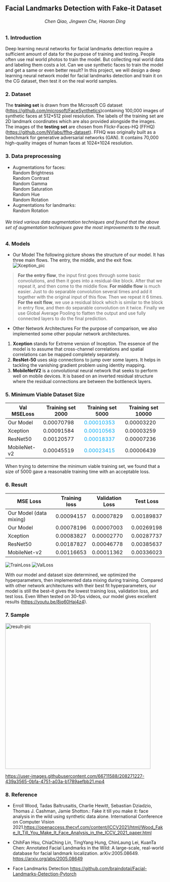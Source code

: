 ## Facial Landmarks Detection with Fake-it Dataset

###### <center> *Chen Qiao, Jingwen Che, Haoran Ding*
### 1. Introduction
Deep learning neural networks for facial landmarks detection require a sufficient amount of data for the purpose of training and testing. People often use real world photos to train the model. But collecting real world data and labeling them costs a lot. Can we use synthetic faces to train the model and get a same or even better result? In this project, we will design a deep learning neural network model for facial landmarks detection and train it on the CG dataset, then test it on the real world samples.
### 2. Dataset
 The **training set** is drawn from the Microsoft CG dataset (https://github.com/microsoft/FaceSynthetics)containing 100,000 images of synthetic faces at 512*512 pixel resolution. The labels of the training set are 2D landmark coordinates which are also provided alongside the images. The images of the **testing set** are chosen from Flickr-Faces-HQ (FFHQ) (https://github.com/NVlabs/ffhq-dataset).  FFHQ was originally built as a benchmark  for generative adversarial networks (GAN). It contains 70,000 high-quality images of human faces at 1024×1024 resolution. 
### 3. Data preprocessing
* Augmentations for faces:  
     Random Brightness  
     Random Contrast  
     Random Gamma  
     Random Saturation  
     Random Hue  
     Random Rotation  
* Augmentations for landmarks:  
   Random Rotation  
######    We tried various data augmentation techniques and found that the above set of augmentation techniques gave the most improvements to the result.
###    4. Models
*    Our Model
 The following picture shows the structure of our model. It has three main flows. The entry, the middle, and the exit flow.
![Xception_pic](https://user-images.githubusercontent.com/66711588/208271100-3ac8f51f-3346-439d-a4d3-d44db623ce04.png)

  >**For the entry flow**, the input first goes through some basic convolutions, and then it goes into a residual-like block. After that we repeat it, and then come to     the middle flow. **For middle flow** is much easier. Just to do separable convolution several times and add it together with the original input of this flow. Then     we repeat it 6 times. **For the exit flow**, we use a residual block which is similar to the block in entry flow, and then do separable convolution on it twice.       Finally we use Global Average Pooling to flatten the output and use fully connected layers to do the final prediction.
* Other Network Architectures
 For the purpose of comparison, we also implemented some other popular network architectures.
1. **Xception** stands for Extreme version of Inception. The essence of the model is to assume that cross-channel correlations and spatial correlations can be mapped completely separately.
1. **ResNet-50** uses skip connections  to jump over some layers. It helps in tackling the vanishing gradient problem using identity mapping.
1. **MobileNetV2** is a convolutional neural network that seeks to perform well on mobile devices. It is based on an inverted residual structure where the residual connections are between the bottleneck layers.
###    5. Minimum Viable Dataset Size
    

|Val MSELoss  | Training set 2000| Training set 5000 | Training set 10000 |
| -------- | -------- | -------- | -------- |
| Our Model     | 0.00070798     | <font class="text-color-7" color="#03a9f4">0.00010353</font>     | 0.00003220     |
| Xception     | 0.00091584     | <font class="text-color-7" color="#03a9f4">0.00010563 </font>    | 0.00003259     |
| ResNet50     | 0.00120577     | <font class="text-color-7" color="#03a9f4">0.00018337 </font>    | 0.00007236     |
| MobileNet-v2     | 0.00045519     | <font class="text-color-7" color="#03a9f4">0.00023415</font>     | 0.00006439     |

When trying to determine the minimum viable training set, we found that a size of 5000 gave a reasonable training time with an acceptable loss.
###   6. Result
    

|  MSE Loss  | Training loss | Validation Loss | Test Loss |
| -------- | -------- | -------- | -------- |
| Our Model (data mixing)    | 0.00094157     | 0.00007829     | 0.00189837     |
| Our Model     | 0.00078196     | 0.00007003     | 0.00269198     |
| Xception     | 0.00083827     | 0.00002770    | 0.00287737     |
| ResNet50     | 0.00187827     | 0.00046778    | 0.00385637     |
| MobileNet-v2     | 0.00116653     | 0.00011362     | 0.00336023     |

![TrainLoss](https://user-images.githubusercontent.com/66711588/208271108-0253445e-b1c6-4a43-b11d-e7eb856d4472.png)
![ValLoss](https://user-images.githubusercontent.com/66711588/208271110-da765a56-4905-4947-be65-93f4fa7b6323.png)

With our model and dataset size determined, we optimized the hyperparameters, then implemented data mixing during training. Compared with other network architectures with their best fit hyperparameters, our model is still the best–it  gives the lowest training loss, validation loss, and test loss. Even When tested on 30-fps videos, our model gives  excellent results (https://youtu.be/8jq60Haj4z4).
###   7. Sample
<img width="459" alt="result-pic" src="https://user-images.githubusercontent.com/66711588/208271733-45c20c25-055b-4c5b-80d1-7c1a78960a96.png">


https://user-images.githubusercontent.com/66711588/208271227-439a3565-0bfa-4751-a03a-b1789aefbb21.mp4



### 8. Reference
*   Erroll Wood, Tadas Baltrusaitis, Charlie Hewitt, Sebastian Dziadzio, Thomas J. Cashman, Jamie Shotton.: Fake it till you make it: face analysis in the wild using synthetic data alone. International Conference on Computer Vision 2021.https://openaccess.thecvf.com/content/ICCV2021/html/Wood_Fake_It_Till_You_Make_It_Face_Analysis_in_the_ICCV_2021_paper.html

* ChihFan Hsu, ChiaChing Lin, TingYang Hung, ChinLaung Lei, KuanTa Chen: Annotated Facial Landmarks in the Wild: A large-scale, real-world database for facial landmark localization. arXiv:2005.08649. https://arxiv.org/abs/2005.08649

* Face Landmarks Detection
https://github.com/braindotai/Facial-Landmarks-Detection-Pytorch
